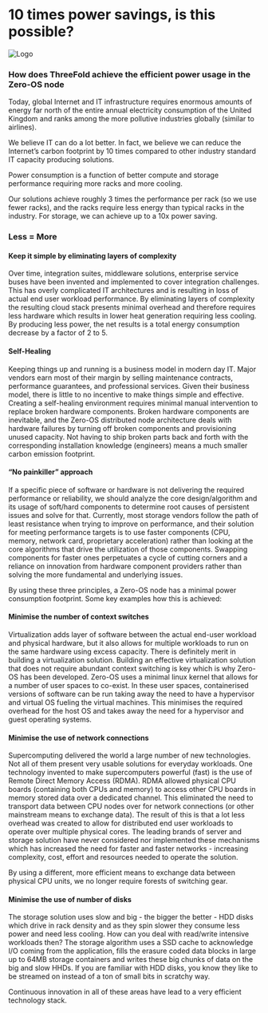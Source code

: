 # 10 times power savings, is this possible?

![Logo](blog/img/10x-times-power.jpg?raw=true "Logo")

### How does ThreeFold achieve the efficient power usage in the Zero-OS node

Today, global Internet and IT infrastructure requires enormous amounts of energy far north of the entire annual electricity consumption of the United Kingdom and ranks among the more pollutive industries globally (similar to airlines).

We believe IT can do a lot better. In fact, we believe we can reduce the Internet’s carbon footprint by 10 times compared to other industry standard IT capacity producing solutions.

Power consumption is a function of better compute and storage performance requiring more racks and more cooling.

Our solutions achieve roughly 3 times the performance per rack (so we use fewer racks), and the racks require less energy than typical racks in the industry. For storage, we can achieve up to a 10x power saving. 


### Less = More


#### Keep it simple by eliminating layers of complexity

Over time, integration suites, middleware solutions, enterprise service buses have been invented and implemented to cover integration challenges. This has overly complicated IT architectures and is resulting in loss of actual end user workload performance. By eliminating layers of complexity the resulting cloud stack presents minimal overhead and therefore requires less hardware which results in lower heat generation requiring less cooling. By producing less power, the net results is a total energy consumption decrease by a factor of 2 to 5.

#### Self-Healing

Keeping things up and running is a business model in modern day IT.  Major vendors earn most of their margin by selling maintenance contracts, performance guarantees, and professional services. Given their business model, there is little to no incentive to make things simple and effective. Creating a self-healing environment requires minimal manual intervention to replace broken hardware components. Broken hardware components are inevitable, and the Zero-OS distributed node architecture deals with hardware failures by turning off broken components and provisioning unused capacity. Not having to ship broken parts back and forth with the corresponding installation knowledge (engineers) means a much smaller carbon emission footprint.

#### “No painkiller” approach

If a specific piece of software or hardware is not delivering the required performance or reliability, we should analyze the core design/algorithm and its usage of soft/hard components to determine root causes of persistent issues and solve for that. Currently, most storage vendors follow the path of least resistance when trying to improve on performance, and their solution for meeting performance targets is to use faster components (CPU, memory, network card, proprietary acceleration) rather than looking at the core algorithms that drive the utilization of those components. Swapping components for faster ones perpetuates a cycle of cutting corners and a reliance on innovation from hardware component providers rather than solving the more fundamental and underlying issues. 

By using these three principles, a Zero-OS node has a minimal power consumption footprint. Some key examples how this is achieved:

#### Minimise the number of context switches

Virtualization adds layer of software between the actual end-user workload and physical hardware, but it  also allows for multiple workloads to run on the same hardware using excess capacity.  There is definitely merit in building a virtualization solution. Building an effective virtualization solution that does not require abundant context switching is key which is why Zero-OS has been developed.  Zero-OS uses a minimal linux kernel that allows for a number of user spaces to co-exist. In these user spaces, containerised versions of software can be run taking away the need to have a hypervisor and virtual OS fueling the virtual machines. This minimises the required overhead for the host OS and takes away the need for a hypervisor and guest operating systems.

#### Minimise the use of network connections

Supercomputing delivered the world a large number of new technologies. Not all of them present very usable solutions for everyday workloads. One technology invented to make supercomputers powerful (fast) is the use of Remote Direct Memory Access (RDMA).  RDMA allowed physical CPU boards (containing both CPUs and memory) to access other CPU boards in memory stored data over a dedicated channel. This eliminated the need to transport data between CPU nodes over for network connections (or other mainstream means to exchange data). The result of this is that a lot less overhead was created to allow for distributed end user workloads to operate over multiple physical cores. The leading brands of server and storage solution have never considered nor implemented these mechanisms which has increased the need for faster and faster networks - increasing complexity, cost, effort and resources needed to operate the solution.

By using a different, more efficient means to exchange data between physical CPU units, we no longer require forests of switching gear.

#### Minimise the use of number of disks

The storage solution uses slow and big - the bigger the better - HDD disks which drive in rack density and as they spin slower they consume less power and need less cooling. How can you deal with read/write intensive workloads then? The storage algorithm uses a SSD cache to acknowledge I/O coming from the application, fills the erasure coded data blocks in large up to 64MB storage containers and writes these big chunks of data on the big and slow HHDs. If you are familiar with HDD disks, you know they like to be streamed on instead of a ton of small bits in scratchy way.

Continuous innovation in all of these areas have lead to a very efficient technology stack.
